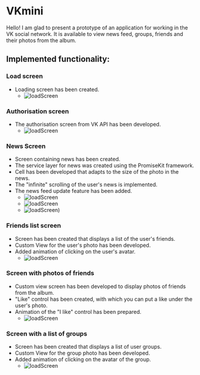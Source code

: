 # VKmini

Hello! I am glad to present a prototype of an application for working in the VK social network. It is available to view news feed, groups, friends and their photos from the album.

## Implemented functionality:

### Load screen
+ Loading screen has been created.
    + ![loadScreen](https://github.com/KovalMark/ScreenshotApp/blob/master/VKmini/Splash.png)

### Authorisation screen
+ The authorisation screen from VK API has been developed.
    + ![loadScreen](https://github.com/KovalMark/ScreenshotApp/blob/master/VKmini/webView.png)

### News Screen
+ Screen containing news has been created.
+ The service layer for news was created using the PromiseKit framework.
+ Cell has been developed that adapts to the size of the photo in the news.
+ The "infinite" scrolling of the user's news is implemented.
+ The news feed update feature has been added.
    + ![loadScreen](https://github.com/KovalMark/ScreenshotApp/blob/master/VKmini/NewsScreen1.png)
    + ![loadScreen](https://github.com/KovalMark/ScreenshotApp/blob/master/VKmini/NewsScreen2.png)
    + ![loadScreen](https://github.com/KovalMark/ScreenshotApp/blob/master/VKmini/LoadingNews.png))

### Friends list screen
+ Screen has been created that displays a list of the user's friends.
+ Custom View for the user's photo has been developed.
+ Added animation of clicking on the user's avatar.
    + ![loadScreen](https://github.com/KovalMark/ScreenshotApp/blob/master/VKmini/Friend.png)

### Screen with photos of friends
+ Custom view screen has been developed to display photos of friends from the album.
+ "Like" control has been created, with which you can put a like under the user's photo.
+ Animation of the "I like" control has been prepared.
    + ![loadScreen](https://github.com/KovalMark/ScreenshotApp/blob/master/VKmini/PhotoFriend.png)

### Screen with a list of groups
+ Screen has been created that displays a list of user groups.
+ Custom View for the group photo has been developed.
+ Added animation of clicking on the avatar of the group.
    + ![loadScreen](https://github.com/KovalMark/ScreenshotApp/blob/master/VKmini/Group.png)
